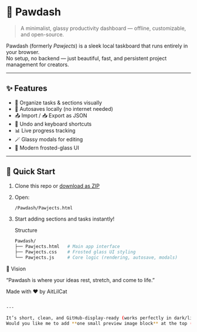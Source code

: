 # 🐾 Pawdash

> A minimalist, glassy productivity dashboard — offline, customizable, and open-source.

Pawdash (formerly *Pawjects*) is a sleek local taskboard that runs entirely in your browser.  
No setup, no backend — just beautiful, fast, and persistent project management for creators.

---

## ✨ Features

- 🧩 Organize tasks & sections visually  
- 💾 Autosaves locally (no internet needed)  
- 📤 Import / 📥 Export as JSON  
- 🧠 Undo and keyboard shortcuts  
- 📊 Live progress tracking  
- 🪄 Glassy modals for editing  
- 🎨 Modern frosted-glass UI  

---

## 🚀 Quick Start

1. Clone this repo or [download as ZIP](#)  
2. Open:  
   ```bash
   /Pawdash/Pawjects.html
3. Start adding sections and tasks instantly!

	Structure 
   ```bash
   Pawdash/
   ├── Pawjects.html   # Main app interface
   ├── Pawjects.css    # Frosted glass UI styling
   └── Pawjects.js     # Core logic (rendering, autosave, modals)
🐾 Vision

“Pawdash is where your ideas rest, stretch, and come to life.”

Made with ❤️ by AitLilCat
```bash

---

It’s short, clean, and GitHub-display-ready (works perfectly in dark/light mode).  
Would you like me to add **one small preview image block** at the top (for when you upload a screenshot later)?
